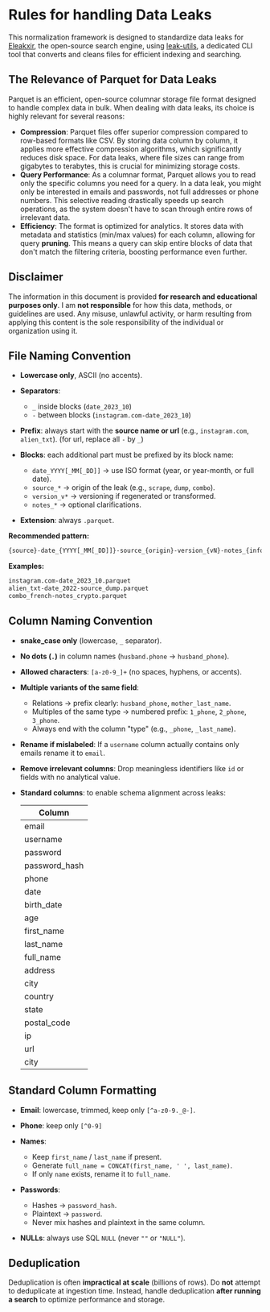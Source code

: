 # Rules for handling Data Leaks

This normalization framework is designed to standardize data leaks for
[Eleakxir](https://github.com/anotherhadi/eleakxir), the open-source search
engine, using
[leak-utils](https://github.com/anotherhadi/eleakxir/blob/main/leak-utils/README.md),
a dedicated CLI tool that converts and cleans files for efficient indexing and
searching.

## The Relevance of Parquet for Data Leaks

Parquet is an efficient, open-source columnar storage file format designed to
handle complex data in bulk. When dealing with data leaks, its choice is highly
relevant for several reasons:

- **Compression**: Parquet files offer superior compression compared to
  row-based formats like CSV. By storing data column by column, it applies more
  effective compression algorithms, which significantly reduces disk space. For
  data leaks, where file sizes can range from gigabytes to terabytes, this is
  crucial for minimizing storage costs.
- **Query Performance**: As a columnar format, Parquet allows you to read only
  the specific columns you need for a query. In a data leak, you might only be
  interested in emails and passwords, not full addresses or phone numbers. This
  selective reading drastically speeds up search operations, as the system
  doesn't have to scan through entire rows of irrelevant data.
- **Efficiency**: The format is optimized for analytics. It stores data with
  metadata and statistics (min/max values) for each column, allowing for query
  **pruning**. This means a query can skip entire blocks of data that don't
  match the filtering criteria, boosting performance even further.

## Disclaimer

The information in this document is provided **for research and educational
purposes only**. I am **not responsible** for how this data, methods, or
guidelines are used. Any misuse, unlawful activity, or harm resulting from
applying this content is the sole responsibility of the individual or
organization using it.

## File Naming Convention

- **Lowercase only**, ASCII (no accents).
- **Separators**:
  - `_` inside blocks (`date_2023_10`)
  - `-` between blocks (`instagram.com-date_2023_10`)
- **Prefix**: always start with the **source name or url** (e.g., `instagram.com`,
  `alien_txt`). (for url, replace all `-` by `_`)
- **Blocks**: each additional part must be prefixed by its block name:
  - `date_YYYY[_MM[_DD]]` → use ISO format (year, or year-month, or full date).
  - `source_*` → origin of the leak (e.g., `scrape`, `dump`, `combo`).
  - `version_v*` → versioning if regenerated or transformed.
  - `notes_*` → optional clarifications.

- **Extension**: always `.parquet`.

**Recommended pattern:**

```txt
{source}-date_{YYYY[_MM[_DD]]}-source_{origin}-version_{vN}-notes_{info}.parquet
```

**Examples:**

```txt
instagram.com-date_2023_10.parquet
alien_txt-date_2022-source_dump.parquet
combo_french-notes_crypto.parquet
```

## Column Naming Convention

- **snake_case only** (lowercase, `_` separator).

- **No dots (`.`)** in column names (`husband.phone` → `husband_phone`).

- **Allowed characters**: `[a-z0-9_]+` (no spaces, hyphens, or accents).

- **Multiple variants of the same field**:
  - Relations → prefix clearly: `husband_phone`, `mother_last_name`.
  - Multiples of the same type → numbered prefix: `1_phone`, `2_phone`,
    `3_phone`.
  - Always end with the column "type" (e.g., `_phone`, `_last_name`).

- **Rename if mislabeled**: If a `username` column actually contains only emails
  rename it to `email`.

- **Remove irrelevant columns**: Drop meaningless identifiers like `id` or
  fields with no analytical value.

- **Standard columns**: to enable schema alignment across leaks:

  | Column        |
  | ------------- |
  | email         |
  | username      |
  | password      |
  | password_hash |
  | phone         |
  | date          |
  | birth_date    |
  | age           |
  | first_name    |
  | last_name     |
  | full_name     |
  | address       |
  | city          |
  | country       |
  | state         |
  | postal_code   |
  | ip            |
  | url           |
  | city          |

## Standard Column Formatting

- **Email**: lowercase, trimmed, keep only `[^a-z0-9._@-]`.

- **Phone**: keep only `[^0-9]`

- **Names**:
  - Keep `first_name` / `last_name` if present.
  - Generate `full_name = CONCAT(first_name, ' ', last_name)`.
  - If only `name` exists, rename it to `full_name`.

- **Passwords**:
  - Hashes → `password_hash`.
  - Plaintext → `password`.
  - Never mix hashes and plaintext in the same column.

- **NULLs**: always use SQL `NULL` (never `""` or `"NULL"`).

## Deduplication

Deduplication is often **impractical at scale** (billions of rows). Do **not**
attempt to deduplicate at ingestion time. Instead, handle deduplication **after
running a search** to optimize performance and storage.
